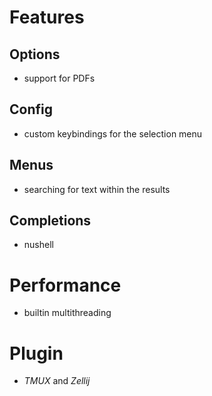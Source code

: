 # Features
## Options
- support for PDFs
## Config
- custom keybindings for the selection menu
## Menus
- searching for text within the results
## Completions
- nushell

# Performance
- builtin multithreading

# Plugin
- *TMUX* and *Zellij*
